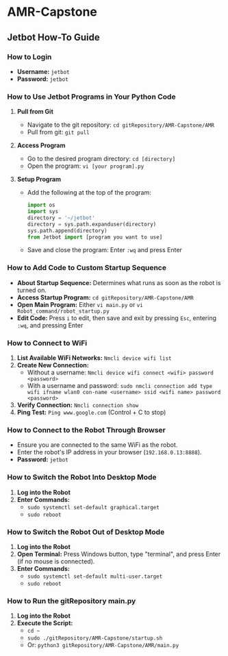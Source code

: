 # AMR-Capstone
## Jetbot How-To Guide

### How to Login
- **Username:** `jetbot`
- **Password:** `jetbot`

### How to Use Jetbot Programs in Your Python Code
1. **Pull from Git**
   - Navigate to the git repository: `cd gitRepository/AMR-Capstone/AMR`
   - Pull from git: `git pull`

2. **Access Program**
   - Go to the desired program directory: `cd [directory]`
   - Open the program: `vi [your program].py`

3. **Setup Program**
   - Add the following at the top of the program:
     ```python
     import os
     import sys
     directory = '~/jetbot'
     directory = sys.path.expanduser(directory)
     sys.path.append(directory)
     from Jetbot import [program you want to use]
     ```
   - Save and close the program: Enter `:wq` and press Enter

### How to Add Code to Custom Startup Sequence
- **About Startup Sequence:** Determines what runs as soon as the robot is turned on.
- **Access Startup Program:** `cd gitRepository/AMR-Capstone/AMR`
- **Open Main Program:** Either `vi main.py` or `vi Robot_command/robot_startup.py`
- **Edit Code:** Press `i` to edit, then save and exit by pressing `Esc`, entering `:wq`, and pressing Enter

### How to Connect to WiFi
1. **List Available WiFi Networks:** `Nmcli device wifi list`
2. **Create New Connection:**
   - Without a username: `Nmcli device wifi connect <wifi> password <password>`
   - With a username and password: `sudo nmcli connection add type wifi ifname wlan0 con-name <username> ssid <wifi name> password <password>`
3. **Verify Connection:** `Nmcli connection show`
4. **Ping Test:** `Ping www.google.com` (Control + C to stop)

### How to Connect to the Robot Through Browser
- Ensure you are connected to the same WiFi as the robot.
- Enter the robot's IP address in your browser (`192.168.0.13:8888`).
- **Password:** `jetbot`

### How to Switch the Robot Into Desktop Mode
1. **Log into the Robot**
2. **Enter Commands:**
   - `sudo systemctl set-default graphical.target`
   - `sudo reboot`

### How to Switch the Robot Out of Desktop Mode
1. **Log into the Robot**
2. **Open Terminal:** Press Windows button, type "terminal", and press Enter (if no mouse is connected).
3. **Enter Commands:**
   - `sudo systemctl set-default multi-user.target`
   - `sudo reboot`

### How to Run the gitRepository main.py
1. **Log into the Robot**
2. **Execute the Script:**
   - `cd ~`
   - `sudo ./gitRepository/AMR-Capstone/startup.sh`
   - Or: `python3 gitRepository/AMR-Capstone/AMR/main.py`
  


